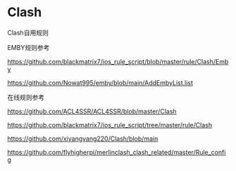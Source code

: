 # Clash
Clash自用规则

EMBY规则参考

https://github.com/blackmatrix7/ios_rule_script/blob/master/rule/Clash/Emby

https://github.com/Nowat995/emby/blob/main/AddEmbyList.list


在线规则参考

https://github.com/ACL4SSR/ACL4SSR/blob/master/Clash

https://github.com/blackmatrix7/ios_rule_script/tree/master/rule/Clash

https://github.com/xiyangyang220/Clash/blob/main

https://github.com/flyhigherpi/merlinclash_clash_related/master/Rule_config
